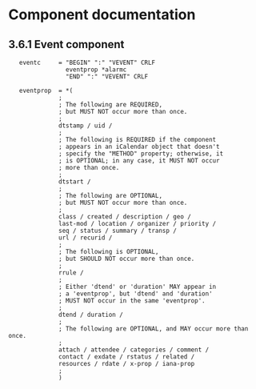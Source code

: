 # Component documentation


## 3.6.1 Event component
       eventc     = "BEGIN" ":" "VEVENT" CRLF
                    eventprop *alarmc
                    "END" ":" "VEVENT" CRLF

       eventprop  = *(
                  ;
                  ; The following are REQUIRED,
                  ; but MUST NOT occur more than once.
                  ;
                  dtstamp / uid /
                  ;
                  ; The following is REQUIRED if the component
                  ; appears in an iCalendar object that doesn't
                  ; specify the "METHOD" property; otherwise, it
                  ; is OPTIONAL; in any case, it MUST NOT occur
                  ; more than once.
                  ;
                  dtstart /
                  ;
                  ; The following are OPTIONAL,
                  ; but MUST NOT occur more than once.
                  ;
                  class / created / description / geo /
                  last-mod / location / organizer / priority /
                  seq / status / summary / transp /
                  url / recurid /
                  ;
                  ; The following is OPTIONAL,
                  ; but SHOULD NOT occur more than once.
                  ;
                  rrule /
                  ;
                  ; Either 'dtend' or 'duration' MAY appear in
                  ; a 'eventprop', but 'dtend' and 'duration'
                  ; MUST NOT occur in the same 'eventprop'.
                  ;
                  dtend / duration /
                  ;
                  ; The following are OPTIONAL, and MAY occur more than once.
                  ;
                  attach / attendee / categories / comment /
                  contact / exdate / rstatus / related /
                  resources / rdate / x-prop / iana-prop
                  ;
                  )
